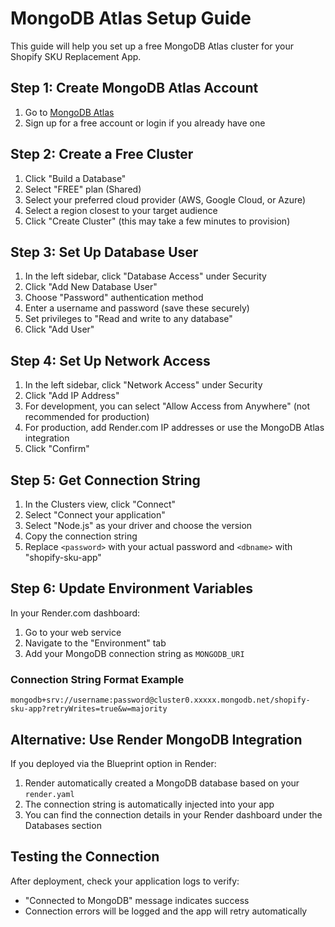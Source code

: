# MongoDB Atlas Setup Guide

This guide will help you set up a free MongoDB Atlas cluster for your Shopify SKU Replacement App.

## Step 1: Create MongoDB Atlas Account

1. Go to [MongoDB Atlas](https://www.mongodb.com/cloud/atlas/register)
2. Sign up for a free account or login if you already have one

## Step 2: Create a Free Cluster

1. Click "Build a Database"
2. Select "FREE" plan (Shared)
3. Select your preferred cloud provider (AWS, Google Cloud, or Azure)
4. Select a region closest to your target audience
5. Click "Create Cluster" (this may take a few minutes to provision)

## Step 3: Set Up Database User

1. In the left sidebar, click "Database Access" under Security
2. Click "Add New Database User"
3. Choose "Password" authentication method
4. Enter a username and password (save these securely)
5. Set privileges to "Read and write to any database"
6. Click "Add User"

## Step 4: Set Up Network Access

1. In the left sidebar, click "Network Access" under Security
2. Click "Add IP Address"
3. For development, you can select "Allow Access from Anywhere" (not recommended for production)
4. For production, add Render.com IP addresses or use the MongoDB Atlas integration
5. Click "Confirm"

## Step 5: Get Connection String

1. In the Clusters view, click "Connect"
2. Select "Connect your application"
3. Select "Node.js" as your driver and choose the version
4. Copy the connection string
5. Replace `<password>` with your actual password and `<dbname>` with "shopify-sku-app"

## Step 6: Update Environment Variables

In your Render.com dashboard:

1. Go to your web service
2. Navigate to the "Environment" tab
3. Add your MongoDB connection string as `MONGODB_URI`

### Connection String Format Example

```
mongodb+srv://username:password@cluster0.xxxxx.mongodb.net/shopify-sku-app?retryWrites=true&w=majority
```

## Alternative: Use Render MongoDB Integration

If you deployed via the Blueprint option in Render:

1. Render automatically created a MongoDB database based on your `render.yaml`
2. The connection string is automatically injected into your app
3. You can find the connection details in your Render dashboard under the Databases section

## Testing the Connection

After deployment, check your application logs to verify:
- "Connected to MongoDB" message indicates success
- Connection errors will be logged and the app will retry automatically
